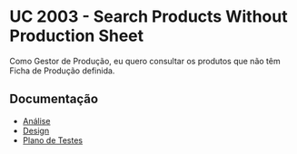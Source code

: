 # UC 2003 - Search Products Without Production Sheet #

Como Gestor de Produção, eu quero consultar os produtos que não têm Ficha de Produção definida.

## Documentação

* [Análise](SearchProductsWithoutProductionSheet-ANALYSIS.md)
* [Design](SearchProductsWithoutProductionSheet-DESIGN.md)
* [Plano de Testes](SearchProductsWithoutProductionSheet-TESTPLAN.md)